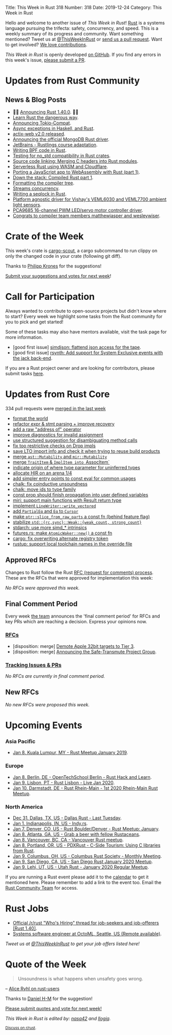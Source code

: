 Title: This Week in Rust 318
Number: 318
Date: 2019-12-24
Category: This Week in Rust

Hello and welcome to another issue of *This Week in Rust*!
[Rust](http://rust-lang.org) is a systems language pursuing the trifecta: safety, concurrency, and speed.
This is a weekly summary of its progress and community.
Want something mentioned? Tweet us at [@ThisWeekInRust](https://twitter.com/ThisWeekInRust) or [send us a pull request](https://github.com/cmr/this-week-in-rust).
Want to get involved? [We love contributions](https://github.com/rust-lang/rust/blob/master/CONTRIBUTING.md).

*This Week in Rust* is openly developed [on GitHub](https://github.com/cmr/this-week-in-rust).
If you find any errors in this week's issue, [please submit a PR](https://github.com/cmr/this-week-in-rust/pulls).

# Updates from Rust Community

## News & Blog Posts

* 🎈🎉 [Announcing Rust 1.40.0](https://blog.rust-lang.org/2019/12/19/Rust-1.40.0.html). 🎉🎈
* [Learn Rust the dangerous way](http://cliffle.com/p/dangerust/).
* [Announcing Tokio-Compat](https://tokio.rs/blog/2019-12-compat/).
* [Async exceptions in Haskell, and Rust](https://tech.fpcomplete.com/blog/async-exceptions-haskell-rust).
* [actix-web v2.0 released](https://github.com/actix/actix-web/releases/tag/web-v2.0.0).
* [Announcing the official MongoDB Rust driver](https://www.mongodb.com/blog/post/announcing-the-official-mongodb-rust-driver).
* [JetBrains - Rustlings course adaptation](https://blog.jetbrains.com/blog/2019/12/19/rustlings-course-adaptation/).
* [Writing BPF code in Rust](https://blog.redsift.com/labs/writing-bpf-code-in-rust/).
* [Testing for no_std compatibility in Rust crates](https://blog.dbrgn.ch/2019/12/24/testing-for-no-std-compatibility/).
* [Source code linking: Merging C headers into Rust modules](https://immunant.com/blog/2019/12/header_merging/).
* [Serverless Rust using WASM and Cloudflare](https://tech.fpcomplete.com/blog/serverless-rust-wasm-cloudflare).
* [Porting a JavaScript app to WebAssembly with Rust (part 1)](https://slowtec.de/posts/2019-12-20-porting-javascript-to-rust-part-1.html).
* [Down the stack: Compiled Rust part 1](https://blog.ryanlevick.com/down-the-stack-part-1/).
* [Formatting the compiler tree](https://blog.rust-lang.org/inside-rust/2019/12/23/formatting-the-compiler.html).
* [Streams concurrency](https://blog.yoshuawuyts.com/streams-concurrency/).
* [Writing a seqlock in Rust](https://pitdicker.github.io/Writing-a-seqlock-in-Rust/).
* [Platform agnostic driver for Vishay's VEML6030 and VEML7700 ambient light sensors](https://blog.eldruin.com/veml6030-ambient-light-sensor-driver-in-rust/).
* [PCA9685 16-channel PWM LED/servo motor controller driver](https://blog.eldruin.com/pca9685-pwm-led-servo-controller-driver-in-rust/).
* [Congrats to compiler team members matthewjasper and wesleywiser](https://blog.rust-lang.org/inside-rust/2019/12/19/jasper-and-wiser-full-members-of-compiler-team.html).

# Crate of the Week

This week's crate is [cargo-scout](https://github.com/o0Ignition0o/cargo-scout), a cargo subcommand to run clippy on only the changed code in your crate (following git diff).

Thanks to [Philipp Krones](https://users.rust-lang.org/t/crate-of-the-week/2704/694) for the suggestions!

[Submit your suggestions and votes for next week][submit_crate]!

[submit_crate]: https://users.rust-lang.org/t/crate-of-the-week/2704

# Call for Participation

Always wanted to contribute to open-source projects but didn't know where to start?
Every week we highlight some tasks from the Rust community for you to pick and get started!

Some of these tasks may also have mentors available, visit the task page for more information.

* [good first issue] [simdjson: flattend json access for the tape](https://github.com/simd-lite/simdjson-rs/issues/91).
* [good first issue] [rsynth: Add support for System Exclusive events with the jack back-end](https://github.com/PieterPenninckx/rsynth/issues/50).

If you are a Rust project owner and are looking for contributors, please submit tasks [here][guidelines].

[guidelines]: https://users.rust-lang.org/t/twir-call-for-participation/4821

# Updates from Rust Core

334 pull requests were [merged in the last week][merged]

[merged]: https://github.com/search?q=is%3Apr+org%3Arust-lang+is%3Amerged+merged%3A2019-12-16..2019-12-23

* [format the world](https://github.com/rust-lang/rust/pull/67540)
* [refactor expr & stmt parsing + improve recovery](https://github.com/rust-lang/rust/pull/66994)
* [add a raw "address of" operator](https://github.com/rust-lang/rust/pull/64588)
* [improve diagnostics for invalid assignment](https://github.com/rust-lang/rust/pull/67538)
* [use structured suggestion for disambiguating method calls](https://github.com/rust-lang/rust/pull/67127)
* [fix too restrictive checks on Drop impls](https://github.com/rust-lang/rust/pull/67059)
* [save LTO import info and check it when trying to reuse build products](https://github.com/rust-lang/rust/pull/67020)
* [merge `ast::Mutability` and `mir::Mutability`](https://github.com/rust-lang/rust/pull/67355)
* [merge `TraitItem` & `ImplItem into `AssocItem`](https://github.com/rust-lang/rust/pull/67131)
* [indicate origin of where type parameter for uninferred types](https://github.com/rust-lang/rust/pull/67285)
* [allocate HIR on an arena 1/4](https://github.com/rust-lang/rust/pull/66931)
* [add simpler entry points to const eval for common usages](https://github.com/rust-lang/rust/pull/66877)
* [chalk: fix coinductive unsoundness](https://github.com/rust-lang/chalk/pull/272)
* [chalk: move ids to type family](https://github.com/rust-lang/chalk/pull/309)
* [const prop should finish propagation into user defined variables](https://github.com/rust-lang/rust/pull/67130)
* [miri: support main functions with Result return type](https://github.com/rust-lang/miri/pull/1125)
* [implement `LineWriter::write_vectored`](https://github.com/rust-lang/rust/pull/67270)
* [add `PartialEq` and `Eq` to `Cursor`](https://github.com/rust-lang/rust/pull/67233)
* [make `ptr::slice_from_raw_parts` a const fn (behind feature flag)](https://github.com/rust-lang/rust/pull/67462)
* [stabilize `std::{rc,sync}::Weak::{weak_count, strong_count}`](https://github.com/rust-lang/rust/pull/65778)
* [stdarch: use more simd_* intrinsics](https://github.com/rust-lang/stdarch/pull/790)
* [futures.rs: make `AtomicWaker::new()` a const fn](https://github.com/rust-lang/futures-rs/pull/2007)
* [cargo: fix overwriting alternate registry token](https://github.com/rust-lang/cargo/pull/7708)
* [rustup: support local toolchain names in the override file](https://github.com/rust-lang/rustup/pull/2141)

## Approved RFCs

Changes to Rust follow the Rust [RFC (request for comments)
process](https://github.com/rust-lang/rfcs#rust-rfcs). These
are the RFCs that were approved for implementation this week:

*No RFCs were approved this week.*

## Final Comment Period

Every week [the team](https://www.rust-lang.org/team.html) announces the
'final comment period' for RFCs and key PRs which are reaching a
decision. Express your opinions now.

### [RFCs](https://github.com/rust-lang/rfcs/labels/final-comment-period)

* [disposition: merge] [Demote Apple 32bit targets to Tier 3](https://github.com/rust-lang/rfcs/pull/2837).
* [disposition: merge] [Announcing the Safe-Transmute Project Group](https://github.com/rust-lang/rfcs/pull/2835).

### [Tracking Issues & PRs](https://github.com/rust-lang/rust/labels/final-comment-period)

*No RFCs are currently in final comment period.*

## New RFCs

*No new RFCs were proposed this week.*

# Upcoming Events

### Asia Pacific

* [Jan  8. Kuala Lumpur, MY - Rust Meetup January 2019](https://docs.google.com/forms/d/e/1FAIpQLScb1MoYvLE4hfUlUKzg4LJHNI6Abw41hRIQGyBVVIAcwvdGfQ/viewform).

### Europe

* [Jan  8. Berlin, DE - OpenTechSchool Berlin - Rust Hack and Learn](https://www.meetup.com/opentechschool-berlin/events/nxdpgrybccblb/).
* [Jan  9. Lisbon, PT - Rust Lisbon - Live Jan 2020](https://www.meetup.com/Rust-Lisbon/events/266629066/).
* [Jan 10. Darmstadt, DE - Rust Rhein-Main - 1st 2020 Rhein-Main Rust Meetup](https://www.meetup.com/Rust-Rhein-Main/events/267158461/).

### North America

* [Dec 31. Dallas, TX, US - Dallas Rust - Last Tuesday](https://www.meetup.com/Dallas-Rust/events/zfgwzmyzqbpc/).
* [Jan  1. Indianapolis, IN, US - Indy.rs](https://www.meetup.com/indyrs/events/mffbtpybccbcb/).
* [Jan  7. Denver, CO, US - Rust Boulder/Denver - Rust Meetup: January](https://www.meetup.com/Rust-Boulder-Denver/events/267240914/).
* [Jan  8. Atlanta, GA, US - Grab a beer with fellow Rustaceans](https://www.meetup.com/Rust-ATL/events/qxqdgrybccblb/).
* [Jan  8. Vancouver, BC, CA - Vancouver Rust meetup](https://www.meetup.com/Vancouver-Rust/events/qgvxlrybccblb/).
* [Jan  8. Portland, OR, US - PDXRust - C-Side Tourism: Using C libraries from Rust](https://www.meetup.com/PDXRust/events/266938349/).
* [Jan  9. Columbus, OH, US - Columbus Rust Society - Monthly Meeting](https://www.meetup.com/columbus-rs/events/dpkhgrybccbmb/).
* [Jan  9. San Diego, CA, US - San Diego Rust January 2020 Meetup](https://www.meetup.com/San-Diego-Rust/events/267242856/).
* [Jan  9. Lehi, UT, US - Utah Rust - January 2020 Regular Meetup](https://www.meetup.com/utah-rust/events/265905282/).

If you are running a Rust event please add it to the [calendar] to get
it mentioned here. Please remember to add a link to the event too.
Email the [Rust Community Team][community] for access.

[calendar]: https://www.google.com/calendar/embed?src=apd9vmbc22egenmtu5l6c5jbfc%40group.calendar.google.com
[community]: mailto:community-team@rust-lang.org

# Rust Jobs

* [Official /r/rust "Who's Hiring" thread for job-seekers and job-offerers [Rust 1.40]](https://www.reddit.com/r/rust/comments/ecxd62/official_rrust_whos_hiring_thread_for_jobseekers/).
* [Systems software engineer at OctoML, Seattle, US (Remote available)](https://octoml.ai/#op-354907-systems-software-engineer).

*Tweet us at [@ThisWeekInRust](https://twitter.com/ThisWeekInRust) to get your job offers listed here!*

# Quote of the Week

> Unsoundness is what happens when unsafety goes wrong.

– [Alice Ryhl on rust-users](https://users.rust-lang.org/t/learn-rust-the-dangerous-way-the-unsafe-first-tutorial/35806/39)

Thanks to [Daniel H-M](https://users.rust-lang.org/t/twir-quote-of-the-week/328/764) for the suggestion!

[Please submit quotes and vote for next week!](https://users.rust-lang.org/t/twir-quote-of-the-week/328)

*This Week in Rust is edited by: [nasa42](https://github.com/nasa42) and [llogiq](https://github.com/llogiq).*

<small>[Discuss on r/rust]().</small>
